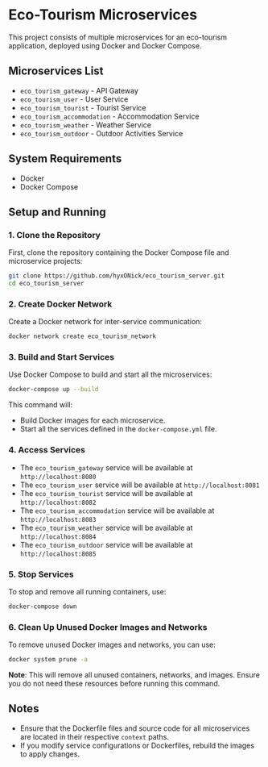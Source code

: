 # Eco-Tourism Microservices

This project consists of multiple microservices for an eco-tourism application, deployed using Docker and Docker Compose.

## Microservices List

- `eco_tourism_gateway` - API Gateway
- `eco_tourism_user` - User Service
- `eco_tourism_tourist` - Tourist Service
- `eco_tourism_accommodation` - Accommodation Service
- `eco_tourism_weather` - Weather Service
- `eco_tourism_outdoor` - Outdoor Activities Service

## System Requirements

- Docker
- Docker Compose

## Setup and Running

### 1. Clone the Repository

First, clone the repository containing the Docker Compose file and microservice projects:

```bash
git clone https://github.com/hyxONick/eco_tourism_server.git
cd eco_tourism_server
```

### 2. Create Docker Network

Create a Docker network for inter-service communication:

```bash
docker network create eco_tourism_network
```

### 3. Build and Start Services

Use Docker Compose to build and start all the microservices:

```bash
docker-compose up --build
```

This command will:
- Build Docker images for each microservice.
- Start all the services defined in the `docker-compose.yml` file.

### 4. Access Services

- The `eco_tourism_gateway` service will be available at `http://localhost:8080`
- The `eco_tourism_user` service will be available at `http://localhost:8081`
- The `eco_tourism_tourist` service will be available at `http://localhost:8082`
- The `eco_tourism_accommodation` service will be available at `http://localhost:8083`
- The `eco_tourism_weather` service will be available at `http://localhost:8084`
- The `eco_tourism_outdoor` service will be available at `http://localhost:8085`

### 5. Stop Services

To stop and remove all running containers, use:

```bash
docker-compose down
```

### 6. Clean Up Unused Docker Images and Networks

To remove unused Docker images and networks, you can use:

```bash
docker system prune -a
```

**Note**: This will remove all unused containers, networks, and images. Ensure you do not need these resources before running this command.

## Notes

- Ensure that the Dockerfile files and source code for all microservices are located in their respective `context` paths.
- If you modify service configurations or Dockerfiles, rebuild the images to apply changes.
